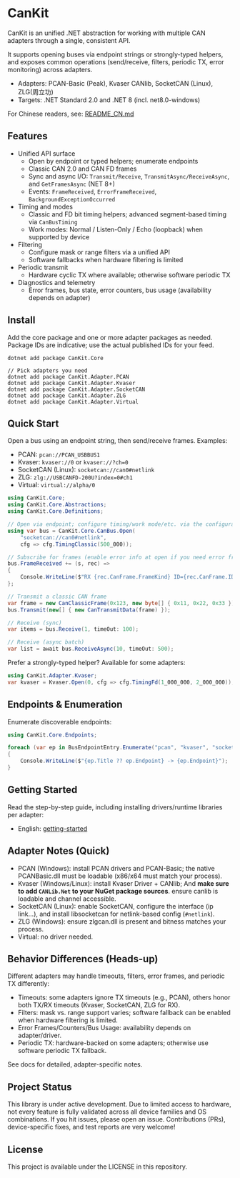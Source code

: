 # CanKit

CanKit is an unified .NET abstraction for working with multiple CAN adapters through a single, consistent API. 

It supports opening buses via endpoint strings or strongly-typed helpers, and exposes common operations (send/receive, filters, periodic TX, error monitoring) across adapters.

- Adapters: PCAN-Basic (Peak), Kvaser CANlib, SocketCAN (Linux), ZLG(周立功)
- Targets: .NET Standard 2.0 and .NET 8 (incl. net8.0-windows)

For Chinese readers, see: [README_CN.md](README_CN.md)


## Features

- Unified API surface
  - Open by endpoint or typed helpers; enumerate endpoints
  - Classic CAN 2.0 and CAN FD frames
  - Sync and async I/O: `Transmit/Receive`, `TransmitAsync/ReceiveAsync`, and `GetFramesAsync` (NET 8+)
  - Events: `FrameReceived`, `ErrorFrameReceived`, `BackgroundExceptionOccurred`
- Timing and modes
  - Classic and FD bit timing helpers; advanced segment-based timing via `CanBusTiming`
  - Work modes: Normal / Listen-Only / Echo (loopback) when supported by device
- Filtering
  - Configure mask or range filters via a unified API
  - Software fallbacks when hardware filtering is limited
- Periodic transmit
  - Hardware cyclic TX where available; otherwise software periodic TX
- Diagnostics and telemetry
  - Error frames, bus state, error counters, bus usage (availability depends on adapter)

## Install

Add the core package and one or more adapter packages as needed. Package IDs are indicative; use the actual published IDs for your feed.

```
dotnet add package CanKit.Core

// Pick adapters you need
dotnet add package CanKit.Adapter.PCAN
dotnet add package CanKit.Adapter.Kvaser
dotnet add package CanKit.Adapter.SocketCAN
dotnet add package CanKit.Adapter.ZLG
dotnet add package CanKit.Adapter.Virtual
```


## Quick Start

Open a bus using an endpoint string, then send/receive frames. Examples:

- PCAN: `pcan://PCAN_USBBUS1`
- Kvaser: `kvaser://0` or `kvaser://?ch=0`
- SocketCAN (Linux): `socketcan://can0#netlink`
- ZLG: `zlg://USBCANFD-200U?index=0#ch1`
- Virtual: `virtual://alpha/0`

```csharp
using CanKit.Core;
using CanKit.Core.Abstractions;
using CanKit.Core.Definitions;

// Open via endpoint; configure timing/work mode/etc. via the configurator
using var bus = CanKit.Core.CanBus.Open(
    "socketcan://can0#netlink",
    cfg => cfg.TimingClassic(500_000));

// Subscribe for frames (enable error info at open if you need error frames)
bus.FrameReceived += (s, rec) =>
{
    Console.WriteLine($"RX {rec.CanFrame.FrameKind} ID={rec.CanFrame.ID:X} DLC={rec.CanFrame.Dlc}");
};

// Transmit a classic CAN frame
var frame = new CanClassicFrame(0x123, new byte[] { 0x11, 0x22, 0x33 });
bus.Transmit(new[] { new CanTransmitData(frame) });

// Receive (sync)
var items = bus.Receive(1, timeOut: 100);

// Receive (async batch)
var list = await bus.ReceiveAsync(10, timeOut: 500);
```

Prefer a strongly-typed helper? Available for some adapters:

```csharp
using CanKit.Adapter.Kvaser;
var kvaser = Kvaser.Open(0, cfg => cfg.TimingFd(1_000_000, 2_000_000));
```



## Endpoints & Enumeration

Enumerate discoverable endpoints:

```csharp
using CanKit.Core.Endpoints;

foreach (var ep in BusEndpointEntry.Enumerate("pcan", "kvaser", "socketcan", "zlg", "virtual"))
{
    Console.WriteLine($"{ep.Title ?? ep.Endpoint} -> {ep.Endpoint}");
}
```


## Getting Started

Read the step-by-step guide, including installing drivers/runtime libraries per adapter:

- English: [getting-started](docs/getting-started.md)


## Adapter Notes (Quick)

- PCAN (Windows): install PCAN drivers and PCAN-Basic; the native PCANBasic.dll must be loadable (x86/x64 must match your process).
- Kvaser (Windows/Linux): install Kvaser Driver + CANlib; And **make sure to add `CANLib.Net` to your NuGet package sources**. ensure canlib is loadable and channel accessible.
- SocketCAN (Linux): enable SocketCAN, configure the interface (ip link…), and install libsocketcan for netlink-based config (`#netlink`).
- ZLG (Windows): ensure zlgcan.dll is present and bitness matches your process.
- Virtual: no driver needed.


## Behavior Differences (Heads-up)

Different adapters may handle timeouts, filters, error frames, and periodic TX differently:

- Timeouts: some adapters ignore TX timeouts (e.g., PCAN), others honor both TX/RX timeouts (Kvaser, SocketCAN, ZLG for RX).
- Filters: mask vs. range support varies; software fallback can be enabled when hardware filtering is limited.
- Error Frames/Counters/Bus Usage: availability depends on adapter/driver.
- Periodic TX: hardware-backed on some adapters; otherwise use software periodic TX fallback.

See docs for detailed, adapter-specific notes.


## Project Status

This library is under active development. Due to limited access to hardware, not every feature is fully validated across all device families and OS combinations. If you hit issues, please open an issue. Contributions (PRs), device-specific fixes, and test reports are very welcome!


## License

This project is available under the LICENSE in this repository.
